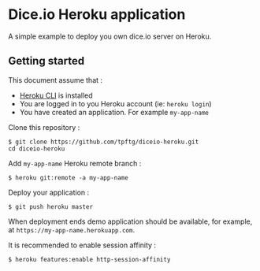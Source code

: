 # Dice.io Heroku application

A simple example to deploy you own dice.io server on Heroku.

## Getting started

This document assume that :

* [Heroku CLI](https://devcenter.heroku.com/articles/heroku-command-line) is installed
* You are logged in to you Heroku account (ie: `heroku login`)
* You have created an application. For example `my-app-name`

Clone this repository :

```shell
$ git clone https://github.com/tpftg/diceio-heroku.git
cd diceio-heroku
```

Add `my-app-name` Heroku remote branch :

```shell
$ heroku git:remote -a my-app-name
```

Deploy your application :

```shell
$ git push heroku master
```

When deployment ends demo application should be available, for example, at `https://my-app-name.herokuapp.com`.

It is recommended to enable session affinity :

```shell
$ heroku features:enable http-session-affinity
```
